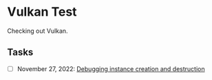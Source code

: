 # Vulkan Test

Checking out Vulkan.

## Tasks

* [ ] November 27, 2022: [Debugging instance creation and destruction](https://vulkan-tutorial.com/en/Drawing_a_triangle/Setup/Validation_layers#page_Debugging-instance-creation-and-destruction)
